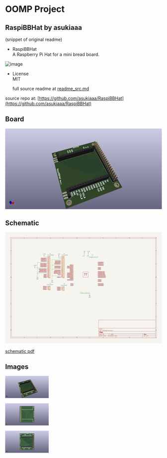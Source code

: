 # OOMP Project  
## RaspiBBHat  by asukiaaa  
  
(snippet of original readme)  
  
- RaspiBBHat  
A Raspberry Pi Hat for a mini bread board.  
  
![image](./image/pcb_preview.png)  
  
- License  
MIT  
  
  full source readme at [readme_src.md](readme_src.md)  
  
source repo at: [https://github.com/asukiaaa/RaspiBBHat](https://github.com/asukiaaa/RaspiBBHat)  
## Board  
  
[![working_3d.png](working_3d_600.png)](working_3d.png)  
## Schematic  
  
[![working_schematic.png](working_schematic_600.png)](working_schematic.png)  
  
[schematic pdf](working_schematic.pdf)  
## Images  
  
[![working_3d.png](working_3d_140.png)](working_3d.png)  
  
[![working_3d_back.png](working_3d_back_140.png)](working_3d_back.png)  
  
[![working_3d_front.png](working_3d_front_140.png)](working_3d_front.png)  
